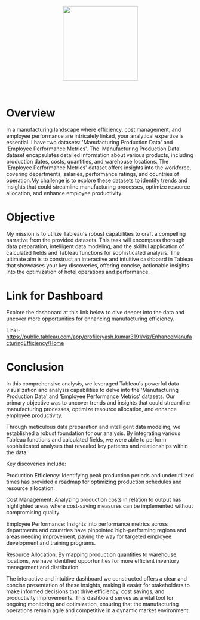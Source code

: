 <p align="center">
  <img src="[https://as1.ftcdn.net/v2/jpg/07/34/52/44/1000_F_734524462_a4Mv7YvVo5jSDdh8SvFXcotRrsqwJJvO.jp](https://www.google.com/url?sa=i&url=https%3A%2F%2Fxula.libguides.com%2Ftableau&psig=AOvVaw1sWode2KOoXsHiyzNw4mRM&ust=1721070799985000&source=images&cd=vfe&opi=89978449&ved=0CBEQjRxqFwoTCIizwr6ep4cDFQAAAAAdAAAAABAE)" height="200"/>
</p>
<br>
                                                            

# Overview
In a manufacturing landscape where efficiency, cost management, and employee performance are intricately linked, your analytical expertise is essential. 
I have two datasets: 'Manufacturing Production Data' and 'Employee Performance Metrics'. The 'Manufacturing Production Data' dataset encapsulates detailed information about various products, including production dates, costs, quantities, and warehouse locations. The 'Employee Performance Metrics' dataset offers insights into the workforce, covering departments, salaries, performance ratings, and countries of operation.My challenge is to explore these datasets to identify trends and insights that could streamline manufacturing processes, optimize resource allocation, and enhance employee productivity.

# Objective
My mission is to utilize Tableau's robust capabilities to craft a compelling narrative from the provided datasets. This task will encompass thorough data preparation, intelligent data modeling, and the skillful application of calculated fields and Tableau functions for sophisticated analysis. The ultimate aim is to construct an interactive and intuitive dashboard in Tableau that showcases your key discoveries, offering concise, actionable insights into the optimization of hotel operations and performance.

# Link for Dashboard
Explore the dashboard at this link below to dive deeper into the data and uncover more opportunities for enhancing manufacturing efficiency.

Link:- https://public.tableau.com/app/profile/yash.kumar3191/viz/EnhanceManufacturingEfficiency/Home

# Conclusion
In this comprehensive analysis, we leveraged Tableau's powerful data visualization and analysis capabilities to delve into the 'Manufacturing Production Data' and 'Employee Performance Metrics' datasets. Our primary objective was to uncover trends and insights that could streamline manufacturing processes, optimize resource allocation, and enhance employee productivity.

Through meticulous data preparation and intelligent data modeling, we established a robust foundation for our analysis. By integrating various Tableau functions and calculated fields, we were able to perform sophisticated analyses that revealed key patterns and relationships within the data.

Key discoveries include:

Production Efficiency: Identifying peak production periods and underutilized times has provided a roadmap for optimizing production schedules and resource allocation.

Cost Management: Analyzing production costs in relation to output has highlighted areas where cost-saving measures can be implemented without compromising quality.

Employee Performance: Insights into performance metrics across departments and countries have pinpointed high-performing regions and areas needing improvement, paving the way for targeted employee development and training programs.

Resource Allocation: By mapping production quantities to warehouse locations, we have identified opportunities for more efficient inventory management and distribution.

The interactive and intuitive dashboard we constructed offers a clear and concise presentation of these insights, making it easier for stakeholders to make informed decisions that drive efficiency, cost savings, and productivity improvements. This dashboard serves as a vital tool for ongoing monitoring and optimization, ensuring that the manufacturing operations remain agile and competitive in a dynamic market environment.
